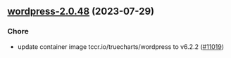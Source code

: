

## [wordpress-2.0.48](https://github.com/truecharts/charts/compare/wordpress-2.0.47...wordpress-2.0.48) (2023-07-29)

### Chore

- update container image tccr.io/truecharts/wordpress to v6.2.2 ([#11019](https://github.com/truecharts/charts/issues/11019))
  
  